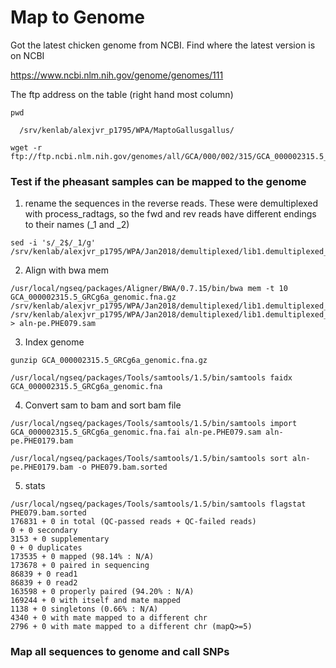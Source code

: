 # Map to Genome


Got the latest chicken genome from NCBI. Find where the latest version is on NCBI 

https://www.ncbi.nlm.nih.gov/genome/genomes/111

The ftp address on the table (right hand most column)
```
pwd 

  /srv/kenlab/alexjvr_p1795/WPA/MaptoGallusgallus/

wget -r ftp://ftp.ncbi.nlm.nih.gov/genomes/all/GCA/000/002/315/GCA_000002315.5_GRCg6a 
```


### Test if the pheasant samples can be mapped to the genome

1. rename the sequences in the reverse reads. These were demultiplexed with process_radtags, so the fwd and rev reads have different endings to their names (_1 and _2) 
```
sed -i 's/_2$/_1/g' /srv/kenlab/alexjvr_p1795/WPA/Jan2018/demultiplexed/lib1.demultiplexed_20180123/PHE079renamed_2.2.fq
```

2. Align with bwa mem
```
/usr/local/ngseq/packages/Aligner/BWA/0.7.15/bin/bwa mem -t 10 GCA_000002315.5_GRCg6a_genomic.fna.gz /srv/kenlab/alexjvr_p1795/WPA/Jan2018/demultiplexed/lib1.demultiplexed_20180123/PHE079_2.1.fq /srv/kenlab/alexjvr_p1795/WPA/Jan2018/demultiplexed/lib1.demultiplexed_20180123/PHE079renamed_2.2.fq > aln-pe.PHE079.sam
```


3. Index genome
```
gunzip GCA_000002315.5_GRCg6a_genomic.fna.gz

/usr/local/ngseq/packages/Tools/samtools/1.5/bin/samtools faidx GCA_000002315.5_GRCg6a_genomic.fna
```


4. Convert sam to bam and sort bam file
```
/usr/local/ngseq/packages/Tools/samtools/1.5/bin/samtools import GCA_000002315.5_GRCg6a_genomic.fna.fai aln-pe.PHE079.sam aln-pe.PHE0179.bam

/usr/local/ngseq/packages/Tools/samtools/1.5/bin/samtools sort aln-pe.PHE0179.bam -o PHE079.bam.sorted
```


5. stats
```
/usr/local/ngseq/packages/Tools/samtools/1.5/bin/samtools flagstat PHE079.bam.sorted 
176831 + 0 in total (QC-passed reads + QC-failed reads)
0 + 0 secondary
3153 + 0 supplementary
0 + 0 duplicates
173535 + 0 mapped (98.14% : N/A)
173678 + 0 paired in sequencing
86839 + 0 read1
86839 + 0 read2
163598 + 0 properly paired (94.20% : N/A)
169244 + 0 with itself and mate mapped
1138 + 0 singletons (0.66% : N/A)
4340 + 0 with mate mapped to a different chr
2796 + 0 with mate mapped to a different chr (mapQ>=5)

```

### Map all sequences to genome and call SNPs


